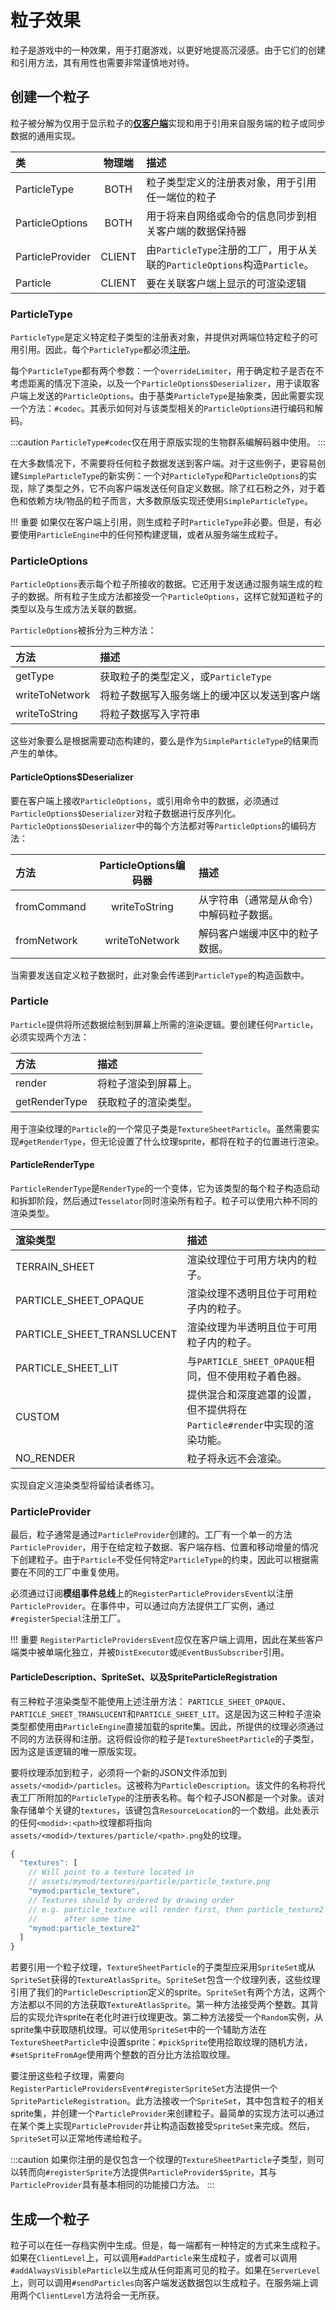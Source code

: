 粒子效果
=======

粒子是游戏中的一种效果，用于打磨游戏，以更好地提高沉浸感。由于它们的创建和引用方法，其有用性也需要非常谨慎地对待。

创建一个粒子
-----------

粒子被分解为仅用于显示粒子的[**仅客户端**][sides]实现和用于引用来自服务端的粒子或同步数据的通用实现。

| 类               | 物理端 | 描述         |
| :---             | :---:  |     :---    |
| ParticleType     | BOTH   | 粒子类型定义的注册表对象，用于引用任一端位的粒子 |
| ParticleOptions    | BOTH   | 用于将来自网络或命令的信息同步到相关客户端的数据保持器 |
| ParticleProvider | CLIENT | 由`ParticleType`注册的工厂，用于从关联的`ParticleOptions`构造`Particle`。 |
| Particle         | CLIENT | 要在关联客户端上显示的可渲染逻辑 |

### ParticleType

`ParticleType`是定义特定粒子类型的注册表对象，并提供对两端位特定粒子的可用引用。因此，每个`ParticleType`都必须[注册][registration]。

每个`ParticleType`都有两个参数：一个`overrideLimiter`，用于确定粒子是否在不考虑距离的情况下渲染，以及一个`ParticleOptions$Deserializer`，用于读取客户端上发送的`ParticleOptions`。由于基类`ParticleType`是抽象类，因此需要实现一个方法：`#codec`。其表示如何对与该类型相关的`ParticleOptions`进行编码和解码。

:::caution
    `ParticleType#codec`仅在用于原版实现的生物群系编解码器中使用。
:::

在大多数情况下，不需要将任何粒子数据发送到客户端。对于这些例子，更容易创建`SimpleParticleType`的新实例：一个对`ParticleType`和`ParticleOptions`的实现，除了类型之外，它不向客户端发送任何自定义数据。除了红石粉之外，对于着色和依赖方块/物品的粒子而言，大多数原版实现还使用`SimpleParticleType`。

!!! 重要
    如果仅在客户端上引用，则生成粒子时`ParticleType`非必要。但是，有必要使用`ParticleEngine`中的任何预构建逻辑，或者从服务端生成粒子。

### ParticleOptions

`ParticleOptions`表示每个粒子所接收的数据。它还用于发送通过服务端生成的粒子的数据。所有粒子生成方法都接受一个`ParticleOptions`，这样它就知道粒子的类型以及与生成方法关联的数据。

`ParticleOptions`被拆分为三种方法：

| 方法           | 描述        |
| :---           | :---        |
| getType        | 获取粒子的类型定义，或`ParticleType`
| writeToNetwork | 将粒子数据写入服务端上的缓冲区以发送到客户端
| writeToString  | 将粒子数据写入字符串

这些对象要么是根据需要动态构建的，要么是作为`SimpleParticleType`的结果而产生的单体。

#### ParticleOptions$Deserializer

要在客户端上接收`ParticleOptions`，或引用命令中的数据，必须通过`ParticleOptions$Deserializer`对粒子数据进行反序列化。`ParticleOptions$Deserializer`中的每个方法都对等`ParticleOptions`的编码方法：

| 方法        | ParticleOptions编码器 | 描述         |
| :---        | :---:                 | :---        |
| fromCommand | writeToString         | 从字符串（通常是从命令）中解码粒子数据。 |
| fromNetwork | writeToNetwork        | 解码客户端缓冲区中的粒子数据。 |

当需要发送自定义粒子数据时，此对象会传递到`ParticleType`的构造函数中。

### Particle

`Particle`提供将所述数据绘制到屏幕上所需的渲染逻辑。要创建任何`Particle`，必须实现两个方法：

| 方法          | 描述        |
| :---          | :---        |
| render        | 将粒子渲染到屏幕上。 |
| getRenderType | 获取粒子的渲染类型。 |

用于渲染纹理的`Particle`的一个常见子类是`TextureSheetParticle`。虽然需要实现`#getRenderType`，但无论设置了什么纹理sprite，都将在粒子的位置进行渲染。

#### ParticleRenderType

`ParticleRenderType`是`RenderType`的一个变体，它为该类型的每个粒子构造启动和拆卸阶段，然后通过`Tesselator`同时渲染所有粒子。粒子可以使用六种不同的渲染类型。

| 渲染类型                    | 描述        |
| :---                       | :---        |
| TERRAIN_SHEET              | 渲染纹理位于可用方块内的粒子。 |
| PARTICLE_SHEET_OPAQUE      | 渲染纹理不透明且位于可用粒子内的粒子。 |
| PARTICLE_SHEET_TRANSLUCENT | 渲染纹理为半透明且位于可用粒子内的粒子。 |
| PARTICLE_SHEET_LIT         | 与`PARTICLE_SHEET_OPAQUE`相同，但不使用粒子着色器。 |
| CUSTOM                     | 提供混合和深度遮罩的设置，但不提供将在`Particle#render`中实现的渲染功能。 |
| NO_RENDER                  | 粒子将永远不会渲染。 |

实现自定义渲染类型将留给读者练习。

### ParticleProvider

最后，粒子通常是通过`ParticleProvider`创建的。工厂有一个单一的方法`ParticleProvider`，用于在给定粒子数据、客户端存档、位置和移动增量的情况下创建粒子。由于`Particle`不受任何特定`ParticleType`的约束，因此可以根据需要在不同的工厂中重复使用。

必须通过订阅**模组事件总线**上的`RegisterParticleProvidersEvent`以注册`ParticleProvider`。在事件中，可以通过向方法提供工厂实例，通过`#registerSpecial`注册工厂。

!!! 重要
    `RegisterParticleProvidersEvent`应仅在客户端上调用，因此在某些客户端类中被单端化独立，并被`DistExecutor`或`@EventBusSubscriber`引用。

#### ParticleDescription、SpriteSet、以及SpriteParticleRegistration

有三种粒子渲染类型不能使用上述注册方法： `PARTICLE_SHEET_OPAQUE`、`PARTICLE_SHEET_TRANSLUCENT`和`PARTICLE_SHEET_LIT`。这是因为这三种粒子渲染类型都使用由`ParticleEngine`直接加载的sprite集。因此，所提供的纹理必须通过不同的方法获得和注册。这将假设你的粒子是`TextureSheetParticle`的子类型，因为这是该逻辑的唯一原版实现。

要将纹理添加到粒子，必须将一个新的JSON文件添加到`assets/<modid>/particles`。这被称为`ParticleDescription`。该文件的名称将代表工厂所附加的`ParticleType`的注册表名称。每个粒子JSON都是一个对象。该对象存储单个关键的`textures`，该键包含`ResourceLocation`的一个数组。此处表示的任何`<modid>:<path>`纹理都将指向`assets/<modid>/textures/particle/<path>.png`处的纹理。

```js
{
  "textures": [
    // Will point to a texture located in
    // assets/mymod/textures/particle/particle_texture.png
    "mymod:particle_texture",
    // Textures should by ordered by drawing order
    // e.g. particle_texture will render first, then particle_texture2
    //      after some time
    "mymod:particle_texture2"
  ]
}
```

若要引用一个粒子纹理，`TextureSheetParticle`的子类型应采用`SpriteSet`或从`SpriteSet`获得的`TextureAtlasSprite`。`SpriteSet`包含一个纹理列表，这些纹理引用了我们的`ParticleDescription`定义的sprite。`SpriteSet`有两个方法，这两个方法都以不同的方法获取`TextureAtlasSprite`。第一种方法接受两个整数。其背后的实现允许sprite在老化时进行纹理更改。第二种方法接受一个`Random`实例，从sprite集中获取随机纹理。可以使用`SpriteSet`中的一个辅助方法在`TextureSheetParticle`中设置sprite：`#pickSprite`使用拾取纹理的随机方法，`#setSpriteFromAge`使用两个整数的百分比方法拾取纹理。

要注册这些粒子纹理，需要向`RegisterParticleProvidersEvent#registerSpriteSet`方法提供一个`SpriteParticleRegistration`。此方法接收一个`SpriteSet`，其中包含粒子的相关sprite集，并创建一个`ParticleProvider`来创建粒子。最简单的实现方法可以通过在某个类上实现`ParticleProvider`并让构造函数接受`SpriteSet`来完成。然后，`SpriteSet`可以正常地传递给粒子。

:::caution
    如果你注册的是仅包含一个纹理的`TextureSheetParticle`子类型，则可以转而向`#registerSprite`方法提供`ParticleProvider$Sprite`，其与`ParticleProvider`具有基本相同的功能接口方法。
:::

生成一个粒子
-----------

粒子可以在任一存档实例中生成。但是，每一端都有一种特定的方式来生成粒子。如果在`ClientLevel`上，可以调用`#addParticle`来生成粒子，或者可以调用`#addAlwaysVisibleParticle`以生成从任何距离可见的粒子。如果在`ServerLevel`上，则可以调用`#sendParticles`向客户端发送数据包以生成粒子。在服务端上调用两个`ClientLevel`方法将会一无所获。

[sides]: ../concepts/sides.md
[registration]: ../concepts/registries.md#methods-for-registering
